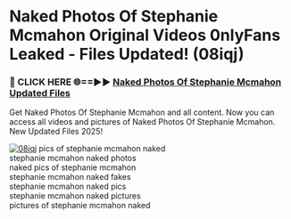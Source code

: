 # Naked Photos Of Stephanie Mcmahon Original Videos 0nlyFans Leaked - Files Updated! (08iqj)

<h3>🔴 CLICK HERE 🌐==►► <a href="https://tinyurl.com/yckcrads" rel="nofollow">Naked Photos Of Stephanie Mcmahon Updated Files</a></h3>

Get Naked Photos Of Stephanie Mcmahon and all content. Now you can access all videos and pictures of Naked Photos Of Stephanie Mcmahon. New Updated Files 2025!

[![08iqj](https://i.imgur.com/hpKpOFt.gif)](https://tinyurl.com/yckcrads)
pics of stephanie mcmahon naked<br>
stephanie mcmahon naked photos<br>
naked pics of stephanie mcmahon<br>
stephanie mcmahon naked fakes<br>
stephanie mcmahon naked pics<br>
stephanie mcmahon naked pictures<br>
pictures of stephanie mcmahon naked